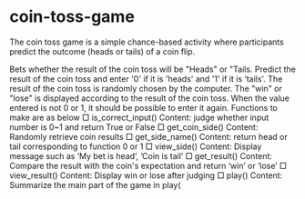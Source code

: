 # coin-toss-game
 The coin toss game is a simple chance-based activity where participants predict the outcome (heads or tails) of a coin flip.


Bets whether the result of the coin toss will be "Heads" or "Tails.
Predict the result of the coin toss and enter '0' if it is 'heads' and '1' if it is ‘tails'.
The result of the coin toss is randomly chosen by the computer.
The "win" or "lose" is displayed according to the result of the coin toss.
When the value entered is not 0 or 1, it should be possible to enter it again.
Functions to make are as below
□ is_correct_input()
Content:	judge	whether	input	number	is	0~1	and	return	True	or	False
□ get_coin_side()
Content:	Randomly	retrieve	coin	results
□ get_side_name()
Content:	return	head	or	tail	corresponding	to	function	0	or	1
□ view_side()
Content:	Display	message	such	as	‘My	bet	is	head’,	’Coin	is	tail’
□ get_result()
Content:	Compare	the	result	with	the	coin's	expectation	and	return	‘win’	or	‘lose’
□ view_result()
Content:	Display	win	or		lose	after	judging
□ play()
Content:	Summarize	the	main	part	of	the	game	in	play(
